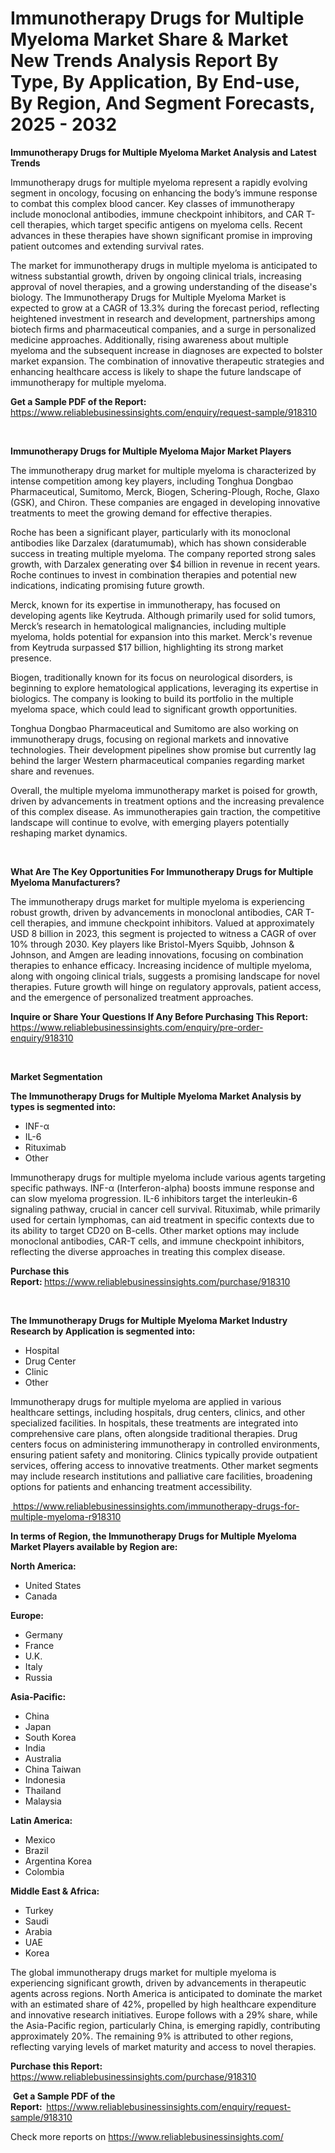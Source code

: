 <p><h1>Immunotherapy Drugs for Multiple Myeloma Market Share & Market New Trends Analysis Report By Type, By Application, By End-use, By Region, And Segment Forecasts, 2025 - 2032</h1></p><p><strong>Immunotherapy Drugs for Multiple Myeloma Market Analysis and Latest Trends</strong></p>
<p><p>Immunotherapy drugs for multiple myeloma represent a rapidly evolving segment in oncology, focusing on enhancing the body’s immune response to combat this complex blood cancer. Key classes of immunotherapy include monoclonal antibodies, immune checkpoint inhibitors, and CAR T-cell therapies, which target specific antigens on myeloma cells. Recent advances in these therapies have shown significant promise in improving patient outcomes and extending survival rates.</p><p>The market for immunotherapy drugs in multiple myeloma is anticipated to witness substantial growth, driven by ongoing clinical trials, increasing approval of novel therapies, and a growing understanding of the disease's biology. The Immunotherapy Drugs for Multiple Myeloma Market is expected to grow at a CAGR of 13.3% during the forecast period, reflecting heightened investment in research and development, partnerships among biotech firms and pharmaceutical companies, and a surge in personalized medicine approaches. Additionally, rising awareness about multiple myeloma and the subsequent increase in diagnoses are expected to bolster market expansion. The combination of innovative therapeutic strategies and enhancing healthcare access is likely to shape the future landscape of immunotherapy for multiple myeloma.</p></p>
<p><strong>Get a Sample PDF of the Report:&nbsp;</strong> <a href="https://www.reliablebusinessinsights.com/enquiry/request-sample/918310?utm_campaign=2662&utm_medium=2&utm_source=Github&utm_content=ia&utm_term=06032025&utm_id=immunotherapy-drugs-for-multiple-myeloma">https://www.reliablebusinessinsights.com/enquiry/request-sample/918310</a></p>
<p>&nbsp;</p>
<p><strong>Immunotherapy Drugs for Multiple Myeloma Major Market Players</strong></p>
<p><p>The immunotherapy drug market for multiple myeloma is characterized by intense competition among key players, including Tonghua Dongbao Pharmaceutical, Sumitomo, Merck, Biogen, Schering-Plough, Roche, Glaxo (GSK), and Chiron. These companies are engaged in developing innovative treatments to meet the growing demand for effective therapies.</p><p>Roche has been a significant player, particularly with its monoclonal antibodies like Darzalex (daratumumab), which has shown considerable success in treating multiple myeloma. The company reported strong sales growth, with Darzalex generating over $4 billion in revenue in recent years. Roche continues to invest in combination therapies and potential new indications, indicating promising future growth.</p><p>Merck, known for its expertise in immunotherapy, has focused on developing agents like Keytruda. Although primarily used for solid tumors, Merck’s research in hematological malignancies, including multiple myeloma, holds potential for expansion into this market. Merck's revenue from Keytruda surpassed $17 billion, highlighting its strong market presence.</p><p>Biogen, traditionally known for its focus on neurological disorders, is beginning to explore hematological applications, leveraging its expertise in biologics. The company is looking to build its portfolio in the multiple myeloma space, which could lead to significant growth opportunities.</p><p>Tonghua Dongbao Pharmaceutical and Sumitomo are also working on immunotherapy drugs, focusing on regional markets and innovative technologies. Their development pipelines show promise but currently lag behind the larger Western pharmaceutical companies regarding market share and revenues.</p><p>Overall, the multiple myeloma immunotherapy market is poised for growth, driven by advancements in treatment options and the increasing prevalence of this complex disease. As immunotherapies gain traction, the competitive landscape will continue to evolve, with emerging players potentially reshaping market dynamics.</p></p>
<p>&nbsp;</p>
<p><strong>What Are The Key Opportunities For Immunotherapy Drugs for Multiple Myeloma Manufacturers?</strong></p>
<p><p>The immunotherapy drugs market for multiple myeloma is experiencing robust growth, driven by advancements in monoclonal antibodies, CAR T-cell therapies, and immune checkpoint inhibitors. Valued at approximately USD 8 billion in 2023, this segment is projected to witness a CAGR of over 10% through 2030. Key players like Bristol-Myers Squibb, Johnson & Johnson, and Amgen are leading innovations, focusing on combination therapies to enhance efficacy. Increasing incidence of multiple myeloma, along with ongoing clinical trials, suggests a promising landscape for novel therapies. Future growth will hinge on regulatory approvals, patient access, and the emergence of personalized treatment approaches.</p></p>
<p><strong>Inquire or Share Your Questions If Any Before Purchasing This Report:</strong> <a href="https://www.reliablebusinessinsights.com/enquiry/pre-order-enquiry/918310?utm_campaign=2662&utm_medium=2&utm_source=Github&utm_content=ia&utm_term=06032025&utm_id=immunotherapy-drugs-for-multiple-myeloma">https://www.reliablebusinessinsights.com/enquiry/pre-order-enquiry/918310</a></p>
<p>&nbsp;</p>
<p><strong>Market Segmentation</strong></p>
<p><strong>The Immunotherapy Drugs for Multiple Myeloma Market Analysis by types is segmented into:</strong></p>
<p><ul><li>INF-α</li><li>IL-6</li><li>Rituximab</li><li>Other</li></ul></p>
<p><p>Immunotherapy drugs for multiple myeloma include various agents targeting specific pathways. INF-α (Interferon-alpha) boosts immune response and can slow myeloma progression. IL-6 inhibitors target the interleukin-6 signaling pathway, crucial in cancer cell survival. Rituximab, while primarily used for certain lymphomas, can aid treatment in specific contexts due to its ability to target CD20 on B-cells. Other market options may include monoclonal antibodies, CAR-T cells, and immune checkpoint inhibitors, reflecting the diverse approaches in treating this complex disease.</p></p>
<p><strong>Purchase this Report:&nbsp;</strong><a href="https://www.reliablebusinessinsights.com/purchase/918310?utm_campaign=2662&utm_medium=2&utm_source=Github&utm_content=ia&utm_term=06032025&utm_id=immunotherapy-drugs-for-multiple-myeloma">https://www.reliablebusinessinsights.com/purchase/918310</a></p>
<p>&nbsp;</p>
<p><strong>The Immunotherapy Drugs for Multiple Myeloma Market Industry Research by Application is segmented into:</strong></p>
<p><ul><li>Hospital</li><li>Drug Center</li><li>Clinic</li><li>Other</li></ul></p>
<p><p>Immunotherapy drugs for multiple myeloma are applied in various healthcare settings, including hospitals, drug centers, clinics, and other specialized facilities. In hospitals, these treatments are integrated into comprehensive care plans, often alongside traditional therapies. Drug centers focus on administering immunotherapy in controlled environments, ensuring patient safety and monitoring. Clinics typically provide outpatient services, offering access to innovative treatments. Other market segments may include research institutions and palliative care facilities, broadening options for patients and enhancing treatment accessibility.</p></p>
<p><a href="https://www.reliablebusinessinsights.com/immunotherapy-drugs-for-multiple-myeloma-r918310?utm_campaign=2662&utm_medium=2&utm_source=Github&utm_content=ia&utm_term=06032025&utm_id=immunotherapy-drugs-for-multiple-myeloma">&nbsp;https://www.reliablebusinessinsights.com/immunotherapy-drugs-for-multiple-myeloma-r918310</a></p>
<p><strong>In terms of Region, the Immunotherapy Drugs for Multiple Myeloma Market Players available by Region are:</strong></p>
<p>
    <p> <strong> North America: </strong>
        <ul>
            <li>United States</li>
            <li>Canada</li>
        </ul>
        </p> 
    <p> <strong> Europe: </strong>
        <ul>
            <li>Germany</li>
            <li>France</li>
            <li>U.K.</li>
            <li>Italy</li>
            <li>Russia</li>
        </ul>
        </p> 
    <p> <strong> Asia-Pacific: </strong>
        <ul>
            <li>China</li>
            <li>Japan</li>
            <li>South Korea</li>
            <li>India</li>
            <li>Australia</li>
            <li>China Taiwan</li>
            <li>Indonesia</li>
            <li>Thailand</li>
            <li>Malaysia</li>
        </ul>
        </p> 
    <p> <strong> Latin America: </strong>
        <ul>
            <li>Mexico</li>
            <li>Brazil</li>
            <li>Argentina Korea</li>
            <li>Colombia</li>
        </ul>
        </p> 
    <p> <strong> Middle East & Africa: </strong>
        <ul>
            <li>Turkey</li>
            <li>Saudi</li>
            <li>Arabia</li>
            <li>UAE</li>
            <li>Korea</li>
        </ul>
    </p>
    </p>
<p><p>The global immunotherapy drugs market for multiple myeloma is experiencing significant growth, driven by advancements in therapeutic agents across regions. North America is anticipated to dominate the market with an estimated share of 42%, propelled by high healthcare expenditure and innovative research initiatives. Europe follows with a 29% share, while the Asia-Pacific region, particularly China, is emerging rapidly, contributing approximately 20%. The remaining 9% is attributed to other regions, reflecting varying levels of market maturity and access to novel therapies.</p></p>
<p><strong>Purchase this Report: </strong><a href="https://www.reliablebusinessinsights.com/purchase/918310?utm_campaign=2662&utm_medium=2&utm_source=Github&utm_content=ia&utm_term=06032025&utm_id=immunotherapy-drugs-for-multiple-myeloma">https://www.reliablebusinessinsights.com/purchase/918310</a></p>
<p>&nbsp;<strong>Get a Sample PDF of the Report:&nbsp;&nbsp;</strong><a href="https://www.reliablebusinessinsights.com/enquiry/request-sample/918310?utm_campaign=2662&utm_medium=2&utm_source=Github&utm_content=ia&utm_term=06032025&utm_id=immunotherapy-drugs-for-multiple-myeloma">https://www.reliablebusinessinsights.com/enquiry/request-sample/918310</a></p>
<p><strong></strong></p>
<p>Check more reports on <a href="https://www.reliablebusinessinsights.com/?utm_campaign=2662&utm_medium=2&utm_source=Github&utm_content=ia&utm_term=06032025&utm_id=immunotherapy-drugs-for-multiple-myeloma">https://www.reliablebusinessinsights.com/</a></p>